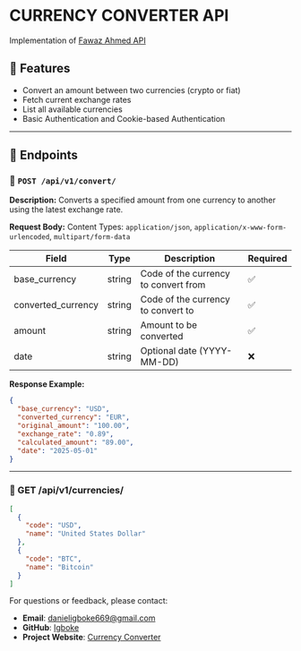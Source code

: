# CURRENCY CONVERTER API

Implementation of [Fawaz Ahmed API](https://github.com/fawazahmed0/exchange-api)

## 📌 Features

- Convert an amount between two currencies (crypto or fiat)
- Fetch current exchange rates
- List all available currencies
- Basic Authentication and Cookie-based Authentication

---

## 📂 Endpoints

### 🔄 `POST /api/v1/convert/`

**Description:** Converts a specified amount from one currency to another using the latest exchange rate.

**Request Body:**
Content Types: `application/json`, `application/x-www-form-urlencoded`, `multipart/form-data`

| Field              | Type   | Description                         | Required |
|-------------------|--------|-------------------------------------|----------|
| base_currency      | string | Code of the currency to convert from | ✅       |
| converted_currency | string | Code of the currency to convert to   | ✅       |
| amount             | string | Amount to be converted               | ✅       |
| date               | string | Optional date (YYYY-MM-DD)           | ❌       |

**Response Example:**

```json
{
  "base_currency": "USD",
  "converted_currency": "EUR",
  "original_amount": "100.00",
  "exchange_rate": "0.89",
  "calculated_amount": "89.00",
  "date": "2025-05-01"
}
```
---

### 📄 GET /api/v1/currencies/

```json
[
  {
    "code": "USD",
    "name": "United States Dollar"
  },
  {
    "code": "BTC",
    "name": "Bitcoin"
  }
]
```

For questions or feedback, please contact:
- **Email**: danieligboke669@gmail.com
- **GitHub**: [Igboke](https://github.com/Igboke)
- **Project Website**: [Currency Converter](https://currency-converter-i7w7.onrender.com/api/schema/swagger-ui/)